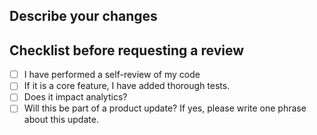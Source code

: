 ## Describe your changes


## Checklist before requesting a review
- [ ] I have performed a self-review of my code
- [ ] If it is a core feature, I have added thorough tests.
- [ ] Does it impact analytics?
- [ ] Will this be part of a product update? If yes, please write one phrase about this update.
